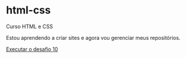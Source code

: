 # html-css
 Curso HTML e CSS

Estou aprendendo a criar sites e agora vou gerenciar meus repositórios.

<a href="https://ilovefunemonke.github.io/html-css/desafios/d10/adroid.html">Executar o desafio 10</a>